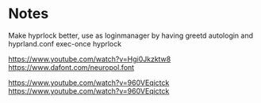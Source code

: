 # Notes
Make hyprlock better, use as loginmanager by having greetd autologin and hyprland.conf exec-once hyprlock 

https://www.youtube.com/watch?v=Hgi0Jkzktw8
https://www.dafont.com/neuropol.font

https://www.youtube.com/watch?v=960VEqictck
https://www.youtube.com/watch?v=960VEqictck

